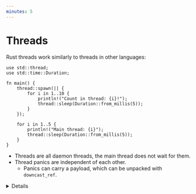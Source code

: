 ```yaml
---
minutes: 5
---
```

# Threads

Rust threads work similarly to threads in other languages:

```rust,editable
use std::thread;
use std::time::Duration;

fn main() {
    thread::spawn(|| {
        for i in 1..10 {
            println!("Count in thread: {i}!");
            thread::sleep(Duration::from_millis(5));
        }
    });

    for i in 1..5 {
        println!("Main thread: {i}");
        thread::sleep(Duration::from_millis(5));
    }
}
```

* Threads are all daemon threads, the main thread does not wait for them.
* Thread panics are independent of each other.
  * Panics can carry a payload, which can be unpacked with `downcast_ref`.

<details>

Key points:

* Notice that the thread is stopped before it reaches 10 --- the main thread is
  not waiting.

* Use `let handle = thread::spawn(...)` and later `handle.join()` to wait for
  the thread to finish.

* Trigger a panic in the thread, notice how this doesn't affect `main`.

* Use the `Result` return value from `handle.join()` to get access to the panic
  payload. This is a good time to talk about [`Any`].

[`Any`]: https://doc.rust-lang.org/std/any/index.html

</details>
